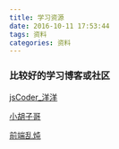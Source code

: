 ```yaml
---
title: 学习资源
date: 2016-10-11 17:53:44
tags: 资料
categories: 资料
---
```


### 比较好的学习博客或社区

[jsCoder_洋洋](http://www.cnblogs.com/zhuyang/)

[小胡子哥](http://www.barretlee.com/entry/)

[前端乱炖](http://www.html-js.com/)
